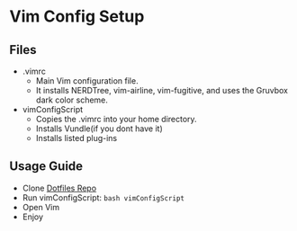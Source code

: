 # Vim Config Setup
## Files
- .vimrc
  - Main Vim configuration file.
  - It installs NERDTree, vim-airline, vim-fugitive, and uses the Gruvbox dark color scheme.
- vimConfigScript
  - Copies the .vimrc into your home directory.
  - Installs Vundle(if you dont have it)
  - Installs listed plug-ins
## Usage Guide
- Clone [Dotfiles Repo](https://github.com/FrankieJusino/dotfiles/tree/main)
- Run vimConfigScript: ```bash vimConfigScript ```
- Open Vim
- Enjoy
